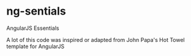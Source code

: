 ng-sentials
===========

AngularJS Essentials

A lot of this code was inspired or adapted from John Papa's Hot Towel template for AngularJS
